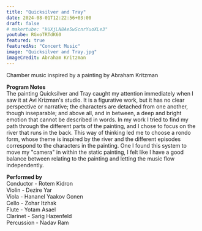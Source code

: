 ```yaml
---
title: "Quicksilver and Tray"
date: 2024-08-01T12:22:56+03:00
draft: false
# makertube: "kUXjLN8Ae5wScnrYuoXLe3"
youtube: RGxoTRTdK60
featured: true 
featuredAs: "Concert Music"
image: "Quicksilver and Tray.jpg"
imageCredit: Abraham Kritzman
---
```

Chamber music inspired by a painting by Abraham Kritzman
<!--more-->
**Program Notes**  
The painting Quicksilver and Tray caught my attention immediately when I saw it at Avi Krizman's studio. It is a figurative work, but it has no clear perspective or narrative; the characters are detached from one another, though inseparable; and above all, and in between, a deep and bright emotion that cannot be described in words. In my work I tried to find my path through the different parts of the painting, and I chose to focus on the river that runs in the back. This way of thinking led me to choose a rondo form, whose theme is inspired by the river and the different episodes correspond to the characters in the painting. One I found this system to move my "camera" in within the static painting, I felt like I have a good balance between relating to the painting and letting the music flow independently.

**Performed by**  
Conductor - Rotem Kidron  
Violin - Dezire Yar  
Viola - Hananel Yaakov Gonen  
Cello - Zohar Itzhak  
Flute - Yotam Asael  
Clarinet - Sarig Hazenfeld  
Percussion - Nadav Ram  
